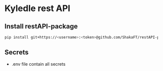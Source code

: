 # Kyledle rest API

## Install restAPI-package

```bash
pip install git+https://<username>:<token>@github.com/ShakaFT/restAPI-package.git
```

## Secrets

- .env file contain all secrets
